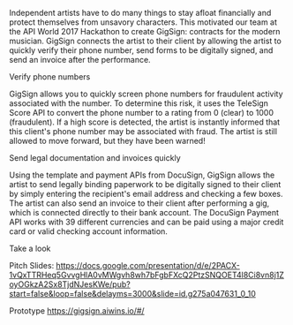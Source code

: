 Independent artists have to do many things to stay afloat financially and protect themselves from unsavory characters. This motivated our team at the API World 2017 Hackathon to create GigSign: contracts for the modern musician. GigSign connects the artist to their client by allowing the artist to quickly verify their phone number, send forms to be digitally signed, and send an invoice after the performance.

Verify phone numbers

GigSign allows you to quickly screen phone numbers for fraudulent activity associated with the number. To determine this risk, it uses the TeleSign Score API to convert the phone number to a rating from 0 (clear) to 1000 (fraudulent). If a high score is detected, the artist is instantly informed that this client's phone number may be associated with fraud. The artist is still allowed to move forward, but they have been warned!

Send legal documentation and invoices quickly

Using the template and payment APIs from DocuSign, GigSign allows the artist to send legally binding paperwork to be digitally signed to their client by simply entering the recipient's email address and checking a few boxes. The artist can also send an invoice to their client after performing a gig, which is connected directly to their bank account. The DocuSign Payment API works with 39 different currencies and can be paid using a major credit card or valid checking account information.

Take a look

Pitch Slides: https://docs.google.com/presentation/d/e/2PACX-1vQxTTRHeq5GvvgHlA0vMWgvh8wh7bFgbFXcQ2PtzSNQOET4l8Ci8vn8j1ZoyOGkzA2Sx8TjdNJesKWe/pub?start=false&loop=false&delayms=3000&slide=id.g275a047631_0_10

Prototype
https://gigsign.aiwins.io/#/
